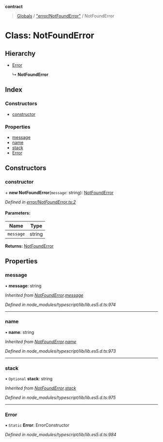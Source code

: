 **contract**

> [Globals](../README.md) / ["error/NotFoundError"](../modules/_error_notfounderror_.md) / NotFoundError

# Class: NotFoundError

## Hierarchy

* [Error](_error_notfounderror_.notfounderror.md#error)

  ↳ **NotFoundError**

## Index

### Constructors

* [constructor](_error_notfounderror_.notfounderror.md#constructor)

### Properties

* [message](_error_notfounderror_.notfounderror.md#message)
* [name](_error_notfounderror_.notfounderror.md#name)
* [stack](_error_notfounderror_.notfounderror.md#stack)
* [Error](_error_notfounderror_.notfounderror.md#error)

## Constructors

### constructor

\+ **new NotFoundError**(`message`: string): [NotFoundError](_error_notfounderror_.notfounderror.md)

*Defined in [error/NotFoundError.ts:2](https://github.com/TEAM-B-SOFT2020/LSDContract/blob/022c8e3/error/NotFoundError.ts#L2)*

#### Parameters:

Name | Type |
------ | ------ |
`message` | string |

**Returns:** [NotFoundError](_error_notfounderror_.notfounderror.md)

## Properties

### message

•  **message**: string

*Inherited from [NotFoundError](_error_notfounderror_.notfounderror.md).[message](_error_notfounderror_.notfounderror.md#message)*

*Defined in node_modules/typescript/lib/lib.es5.d.ts:974*

___

### name

•  **name**: string

*Inherited from [NotFoundError](_error_notfounderror_.notfounderror.md).[name](_error_notfounderror_.notfounderror.md#name)*

*Defined in node_modules/typescript/lib/lib.es5.d.ts:973*

___

### stack

• `Optional` **stack**: string

*Inherited from [NotFoundError](_error_notfounderror_.notfounderror.md).[stack](_error_notfounderror_.notfounderror.md#stack)*

*Defined in node_modules/typescript/lib/lib.es5.d.ts:975*

___

### Error

▪ `Static` **Error**: ErrorConstructor

*Defined in node_modules/typescript/lib/lib.es5.d.ts:984*
